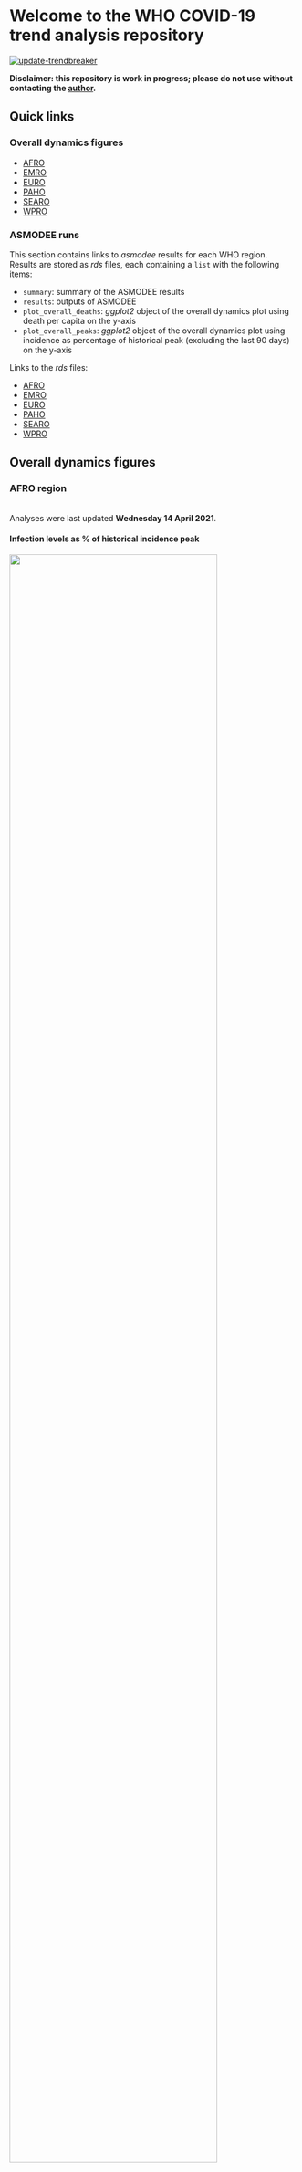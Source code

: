Welcome to the WHO COVID-19 trend analysis repository
================

[![update-trendbreaker](https://github.com/whocov/trend_analysis_public/actions/workflows/update_trendbreaker.yml/badge.svg)](https://github.com/whocov/trend_analysis_public/actions/workflows/update_trendbreaker.yml)

**Disclaimer: this repository is work in progress; please do not use
without contacting the [author](mailto:thibautjombart@gmail.com).**

## Quick links

### Overall dynamics figures

  - [AFRO](https://github.com/whocov/trend_analysis_public#afro-region)
  - [EMRO](https://github.com/whocov/trend_analysis_public#emro-region)
  - [EURO](https://github.com/whocov/trend_analysis_public#euro-region)
  - [PAHO](https://github.com/whocov/trend_analysis_public#paho-region)
  - [SEARO](https://github.com/whocov/trend_analysis_public#searo-region)
  - [WPRO](https://github.com/whocov/trend_analysis_public#wpro-region)

### ASMODEE runs

This section contains links to *asmodee* results for each WHO region.
Results are stored as *rds* files, each containing a `list` with the
following items:

  - `summary`: summary of the ASMODEE results
  - `results`: outputs of ASMODEE
  - `plot_overall_deaths`: *ggplot2* object of the overall dynamics plot
    using death per capita on the y-axis
  - `plot_overall_peaks`: *ggplot2* object of the overall dynamics plot
    using incidence as percentage of historical peak (excluding the last
    90 days) on the y-axis

Links to the *rds* files:

  - [AFRO](https://github.com/whocov/trend_analysis_public/raw/main/asmodee_outputs/rds/asmodee_outputs_AFRO_latest.rds)
  - [EMRO](https://github.com/whocov/trend_analysis_public/raw/main/asmodee_outputs/rds/asmodee_outputs_EMRO_latest.rds)
  - [EURO](https://github.com/whocov/trend_analysis_public/raw/main/asmodee_outputs/rds/asmodee_outputs_EURO_latest.rds)
  - [PAHO](https://github.com/whocov/trend_analysis_public/raw/main/asmodee_outputs/rds/asmodee_outputs_PAHO_latest.rds)
  - [SEARO](https://github.com/whocov/trend_analysis_public/raw/main/asmodee_outputs/rds/asmodee_outputs_SEARO_latest.rds)
  - [WPRO](https://github.com/whocov/trend_analysis_public/raw/main/asmodee_outputs/rds/asmodee_outputs_WPRO_latest.rds)

## Overall dynamics figures

### AFRO region

<br>Analyses were last updated **Wednesday 14 April 2021**.<br>

#### Infection levels as % of historical incidence peak

<img src="https://github.com/whocov/trend_analysis_public/raw/main/asmodee_outputs/png/waffle_peaks_AFRO_latest.png" width="85%">

#### Infection levels as weekly deaths per 100k

<img src="https://github.com/whocov/trend_analysis_public/raw/main/asmodee_outputs/png/waffle_deaths_AFRO_latest.png" width="85%">

### EMRO region

<br>Analyses were last updated **Monday 19 April 2021**.<br>

#### Infection levels as % of historical incidence peak

<img src="https://github.com/whocov/trend_analysis_public/raw/main/asmodee_outputs/png/waffle_peaks_EMRO_latest.png" width="85%">

#### Infection levels as weekly deaths per 100k

<img src="https://github.com/whocov/trend_analysis_public/raw/main/asmodee_outputs/png/waffle_deaths_EMRO_latest.png" width="85%">

### EURO region

<br>Analyses were last updated **Monday 19 April 2021**.<br>\#\#\#\#
Notes The following countries reported \< 10 cases/tests over the last 7
weeks and were not included in further analyses:<br>Faroe Islands,
Greenland, Guernsey, Holy See, Tajikistan <br>

#### Infection levels as % of historical incidence peak

<img src="https://github.com/whocov/trend_analysis_public/raw/main/asmodee_outputs/png/waffle_peaks_EURO_latest.png" width="85%">

#### Infection levels as weekly deaths per 100k

<img src="https://github.com/whocov/trend_analysis_public/raw/main/asmodee_outputs/png/waffle_deaths_EURO_latest.png" width="85%">

### PAHO region

<br>Analyses were last updated **Monday 19 April 2021**.<br> \#\#\#\#
Notes The following countries reported \< 10 cases/tests over the last 7
weeks and were not included in further analyses:<br>Montserrat, Saint
Kitts and Nevis, Saint Pierre and Miquelon <br>

#### Infection levels as % of historical incidence peak

<img src="https://github.com/whocov/trend_analysis_public/raw/main/asmodee_outputs/png/waffle_peaks_PAHO_latest.png" width="85%">

#### Infection levels as weekly deaths per 100k

<img src="https://github.com/whocov/trend_analysis_public/raw/main/asmodee_outputs/png/waffle_deaths_PAHO_latest.png" width="85%">

#### SEARO region

<br>Analyses were last updated **Monday 19 April 2021**.<br>\#\#\#\#
Notes The following countries reported \< 10 cases/tests over the last 7
weeks and were not included in further analyses:<br>Democratic People’s
Republic of Korea <br>

#### Infection levels as % of historical incidence peak

<img src="https://github.com/whocov/trend_analysis_public/raw/main/asmodee_outputs/png/waffle_peaks_SEARO_latest.png" width="85%">

#### Infection levels as weekly deaths per 100k

<img src="https://github.com/whocov/trend_analysis_public/raw/main/asmodee_outputs/png/waffle_deaths_SEARO_latest.png" width="85%">

### WPRO region

<br>Analyses were last updated **Monday 19 April 2021**.<br>\#\#\#\#
Notes The following countries reported \< 10 cases/tests over the last 7
weeks and were not included in further analyses:<br>American Samoa, Cook
Islands, Kiribati, Marshall Islands, Micronesia (Federated States of),
Nauru, Niue, Palau, Pitcairn Islands, Samoa, Solomon Islands, Tokelau,
Tonga, Tuvalu, Vanuatu <br>

#### Infection levels as % of historical incidence peak

<img src="https://github.com/whocov/trend_analysis_public/raw/main/asmodee_outputs/png/waffle_peaks_WPRO_latest.png" width="85%">

#### Infection levels as weekly deaths per 100k

<img src="https://github.com/whocov/trend_analysis_public/raw/main/asmodee_outputs/png/waffle_deaths_WPRO_latest.png" width="85%">
